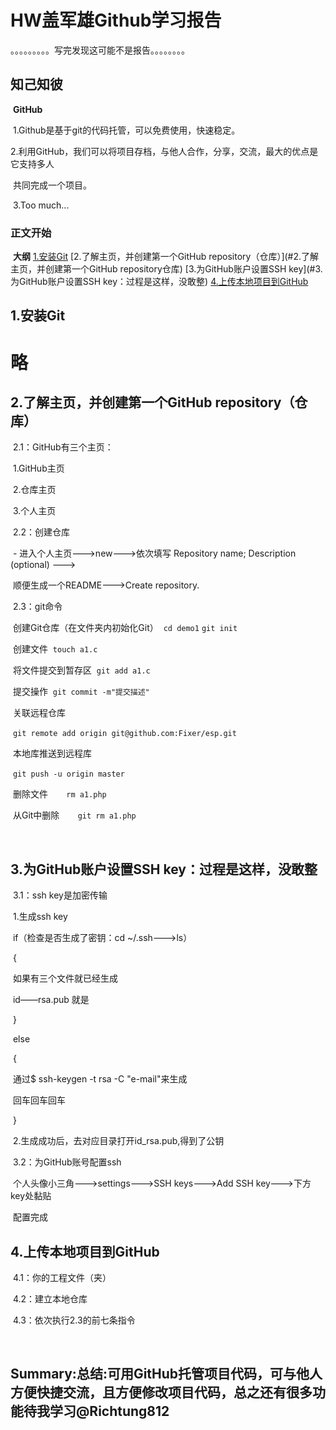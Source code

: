 # HW盖军雄Github学习报告

。。。。。。。。。写完发现这可能不是报告。。。。。。。。

## 知己知彼

​			**GitHub**

​			1.Github是基于git的代码托管，可以免费使用，快速稳定。

​			2.利用GitHub，我们可以将项目存档，与他人合作，分享，交流，最大的优点是它支持多人

​				共同完成一个项目。

​			3.Too much...

### 正文开始

​		**大纲**
        [1.安装Git](#1.安装Git)
	[2.了解主页，并创建第一个GitHub repository（仓库）](#2.了解主页，并创建第一个GitHub repository仓库)
	[3.为GitHub账户设置SSH key](#3.为GitHub账户设置SSH key：过程是这样，没敢整)
	[4.上传本地项目到GitHub](#4.上传本地项目到GitHub)


## 1.安装Git

# 略

## 2.了解主页，并创建第一个GitHub repository（仓库）

​				2.1：GitHub有三个主页：

​						1.GitHub主页

​						2.仓库主页

​						3.个人主页

​				2.2：创建仓库

​						-   进入个人主页--->new--->依次填写 Repository name; Description (optional) --->

​						  顺便生成一个README--->Create repository.

​				2.3：git命令

​						创建Git仓库（在文件夹内初始化Git）
​						`cd demo1`
​						`git init`

​						创建文件
​						`touch a1.c`

​						将文件提交到暂存区
​						`git add a1.c`

​						提交操作
​						`git commit -m"提交描述"`

​						关联远程仓库

​						`git remote add origin git@github.com:Fixer/esp.git`

​						本地库推送到远程库

​                      `git push -u origin master`

​						删除文件
​						`	rm a1.php`

​						从Git中删除
​						`	git rm a1.php`

​								

## 3.为GitHub账户设置SSH key：过程是这样，没敢整

​				3.1：ssh key是加密传输	

​						1.生成ssh key

​							if（检查是否生成了密钥：cd ~/.ssh--->ls）

​									{  

​										 如果有三个文件就已经生成

​										id——rsa.pub 就是

​									}

​							else

​										{

​											通过$ ssh-keygen -t rsa -C "e-mail"来生成

​											回车回车回车

​										}

​							2.生成成功后，去对应目录打开id_rsa.pub,得到了公钥

​						3.2：为GitHub账号配置ssh

​								个人头像小三角--->settings--->SSH keys--->Add SSH key--->下方key处黏贴

​								配置完成

## 4.上传本地项目到GitHub

​						4.1：你的工程文件（夹）

​						4.2：建立本地仓库

​						4.3：依次执行2.3的前七条指令

​								



## Summary:总结:可用GitHub托管项目代码，可与他人方便快捷交流，且方便修改项目代码，总之还有很多功能待我学习@Richtung812

```

```

